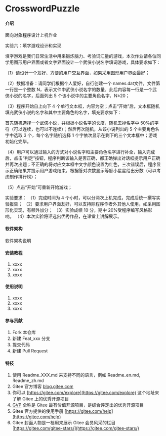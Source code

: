 # CrosswordPuzzle

#### 介绍

面向对象程序设计上机作业

实验六：填字游戏设计和实现

填字游戏是我们日常生活中用来锻炼脑力、考验词汇量的游戏，本次作业请各位同学用图形用户界面或者文字界面设计一个武侠小说名字填词游戏，具体要求如下：

（1）请设计一个友好、方便的用户交互界面，如果采用图形用户界面最好；

（2）数据准备：请同学们根据个人爱好，自行创建一个 names.dat文件，文件第一行是一个整数 N，表示文件中武侠小说名字的数量，此后内容每一行是一个武侠小说的名字，后面列出 5 个该小说中的主要角色名字，N≥20；

（3）程序开始自上向下 4 个单行文本框，内容为空；点击“开始”后，文本框随机填充武侠小说的名字和其中主要角色的名字，填充要求如下：

首先随机选择一个武侠小说，并根据小说名字的长度，随机去掉名字中 50%的字符（可以连续，也可以不连续）；然后再次随机，从该小说列出的 5 个主要角色名字中选取 3 个，每个名字随机选择 1 个字依次显示在剩下的三个文本框中；游戏初始化完毕。

（4）用户可以通过输入的方式对小说名字和主要角色名字进行补全，输入完成后，点击“判定”按钮，程序判断该输入是否正确，都正确弹出对话框提示用户正确并再次出题；不正确的将对应文本框中文字颜色设置为红色，三次错误后，程序显示正确结果并提示用户游戏结束，根据答对次数显示等额小星星给出分数（可以考虑制作排行榜）；

（5）点击“开始”可重新开始游戏；

实验要求：
（1）完成时间为 4 个小时，可以分两次上机完成，完成后统一撰写实验报告；
（2）要求用户界面友好，可以支持除程序作者外其他人使用，如采用图形化实现，有额外加分；
（3）实验成绩 10 分，期中 20%受程序编写风格影响。
（4）本次实验将评选出优秀作品，在课堂上讲解展示。


#### 软件架构
软件架构说明


#### 安装教程

1.  xxxx
2.  xxxx
3.  xxxx

#### 使用说明

1.  xxxx
2.  xxxx
3.  xxxx

#### 参与贡献

1.  Fork 本仓库
2.  新建 Feat_xxx 分支
3.  提交代码
4.  新建 Pull Request


#### 特技

1.  使用 Readme\_XXX.md 来支持不同的语言，例如 Readme\_en.md, Readme\_zh.md
2.  Gitee 官方博客 [blog.gitee.com](https://blog.gitee.com)
3.  你可以 [https://gitee.com/explore](https://gitee.com/explore) 这个地址来了解 Gitee 上的优秀开源项目
4.  [GVP](https://gitee.com/gvp) 全称是 Gitee 最有价值开源项目，是综合评定出的优秀开源项目
5.  Gitee 官方提供的使用手册 [https://gitee.com/help](https://gitee.com/help)
6.  Gitee 封面人物是一档用来展示 Gitee 会员风采的栏目 [https://gitee.com/gitee-stars/](https://gitee.com/gitee-stars/)
